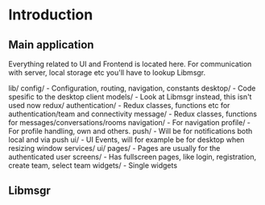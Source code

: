 # Introduction

## Main application

Everything related to UI and Frontend is located here. For communication with server, local storage etc
you'll have to lookup Libmsgr.

lib/
  config/                 - Configuration, routing, navigation, constants
  desktop/                - Code spesific to the desktop client
  models/                 - Look at Libmsgr instead, this isn't used now
  redux/
    authentication/       - Redux classes, functions etc for authentication/team and connectivity
    message/              - Redux classes, functions for messages/conversations/rooms
    navigation/           - For navigation
    profile/              - For profile handling, own and others.
    push/                 - Will be for notifications both local and via push
    ui/                   - UI Events, will for example be for desktop when resizing window
  services/
  ui/
    pages/                - Pages are usually for the authenticated user
    screens/              - Has fullscreen pages, like login, registration, create team, select team
    widgets/              - Single widgets
    

## Libmsgr

